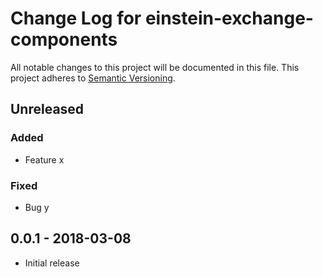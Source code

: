 # Change Log for einstein-exchange-components
All notable changes to this project will be documented in this file.
This project adheres to [Semantic Versioning](http://semver.org/).

## Unreleased

### Added
- Feature x

### Fixed
- Bug y

## 0.0.1 - 2018-03-08
- Initial release

[Unreleased]: https://github.com//einstein-exchange-components/v0.0.1...HEAD
